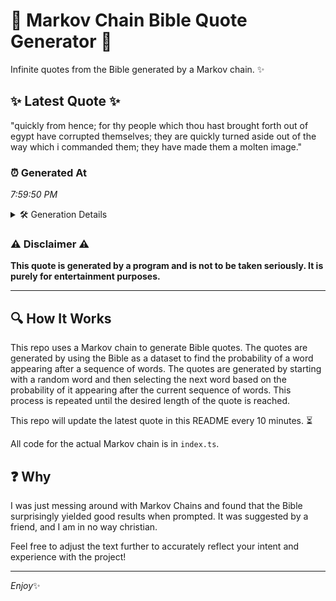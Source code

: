 # 📖 Markov Chain Bible Quote Generator 📖

Infinite quotes from the Bible generated by a Markov chain. ✨

## ✨ Latest Quote ✨
"quickly from hence; for thy people which thou hast brought forth out of egypt have corrupted themselves; they are quickly turned aside out of the way which i commanded them; they have made them a molten image."

### ⏰ Generated At
*7:59:50 PM*

<details>
    <summary>🛠️ Generation Details</summary>
    <p>
        <strong>🌱 Seed:</strong> quickly<br>
        <strong>🔄 Iterations:</strong> 36<br>
        <strong>📜 Context History:</strong><br>[ quickly ]: from<br>[ quickly, from ]: hence;<br>[ quickly, from, hence; ]: for<br>[ quickly, from, hence;, for ]: thy<br>[ quickly, from, hence;, for, thy ]: people<br>[ quickly, from, hence;, for, thy, people ]: which<br>[ from, hence;, for, thy, people, which ]: thou<br>[ hence;, for, thy, people, which, thou ]: hast<br>[ for, thy, people, which, thou, hast ]: brought<br>[ thy, people, which, thou, hast, brought ]: forth<br>[ people, which, thou, hast, brought, forth ]: out<br>[ which, thou, hast, brought, forth, out ]: of<br>[ thou, hast, brought, forth, out, of ]: egypt<br>[ hast, brought, forth, out, of, egypt ]: have<br>[ brought, forth, out, of, egypt, have ]: corrupted<br>[ forth, out, of, egypt, have, corrupted ]: themselves;<br>[ out, of, egypt, have, corrupted, themselves; ]: they<br>[ of, egypt, have, corrupted, themselves;, they ]: are<br>[ egypt, have, corrupted, themselves;, they, are ]: quickly<br>[ have, corrupted, themselves;, they, are, quickly ]: turned<br>[ corrupted, themselves;, they, are, quickly, turned ]: aside<br>[ themselves;, they, are, quickly, turned, aside ]: out<br>[ they, are, quickly, turned, aside, out ]: of<br>[ are, quickly, turned, aside, out, of ]: the<br>[ quickly, turned, aside, out, of, the ]: way<br>[ turned, aside, out, of, the, way ]: which<br>[ aside, out, of, the, way, which ]: i<br>[ out, of, the, way, which, i ]: commanded<br>[ of, the, way, which, i, commanded ]: them;<br>[ the, way, which, i, commanded, them; ]: they<br>[ way, which, i, commanded, them;, they ]: have<br>[ which, i, commanded, them;, they, have ]: made<br>[ i, commanded, them;, they, have, made ]: them<br>[ commanded, them;, they, have, made, them ]: a<br>[ them;, they, have, made, them, a ]: molten<br>[ they, have, made, them, a, molten ]: image.<br>
    </p>
</details>

### ⚠️ Disclaimer ⚠️
**This quote is generated by a program and is not to be taken seriously. It is purely for entertainment purposes.**

---

## 🔍 How It Works

This repo uses a Markov chain to generate Bible quotes. The quotes are generated by using the Bible as a dataset to find the probability of a word appearing after a sequence of words. The quotes are generated by starting with a random word and then selecting the next word based on the probability of it appearing after the current sequence of words. This process is repeated until the desired length of the quote is reached.

This repo will update the latest quote in this README every 10 minutes. ⏳

All code for the actual Markov chain is in `index.ts`.

## ❓ Why

I was just messing around with Markov Chains and found that the Bible surprisingly yielded good results when prompted. 
It was suggested by a friend, and I am in no way christian.

Feel free to adjust the text further to accurately reflect your intent and experience with the project!

---

*Enjoy*✨
